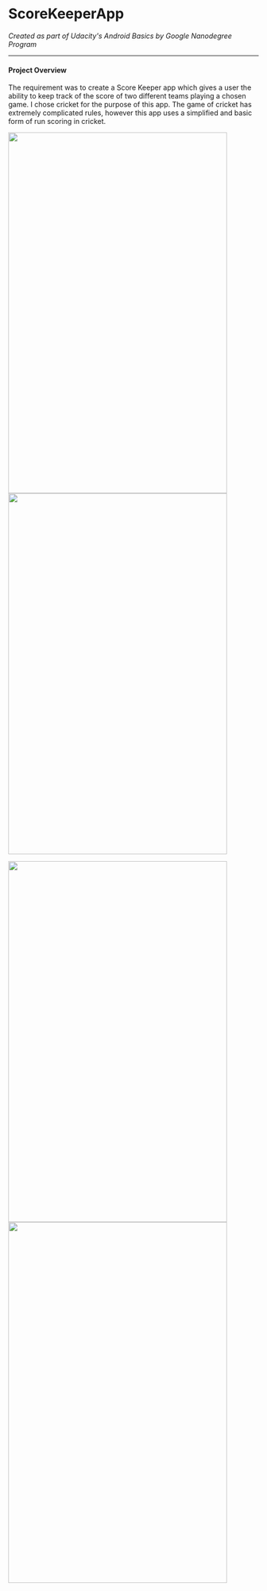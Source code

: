 # ScoreKeeperApp
*Created as part of Udacity's Android Basics by Google Nanodegree Program*
_______________

#### Project Overview
The requirement was to create a Score Keeper app which gives a user the ability to keep track of the score of two different teams 
playing a chosen game. I chose cricket for the purpose of this app. The game of cricket has extremely complicated rules, however this app
uses a simplified and basic form of run scoring in cricket. 

<img src="https://user-images.githubusercontent.com/22053146/29126454-4e2628c8-7d16-11e7-85ae-5dee2d013a03.png" 
data-canonical-src="https://user-images.githubusercontent.com/22053146/29126454-4e2628c8-7d16-11e7-85ae-5dee2d013a03.png" 
width="440" height="727" /> 
<img src="https://user-images.githubusercontent.com/22053146/29126483-636ff632-7d16-11e7-98f5-09e20746f26b.png" 
data-canonical-src="https://user-images.githubusercontent.com/22053146/29126483-636ff632-7d16-11e7-98f5-09e20746f26b.png" 
width="440" height="727" />

<img src="https://user-images.githubusercontent.com/22053146/29126505-7617b086-7d16-11e7-88bd-87cf9d7360e9.png" 
data-canonical-src="https://user-images.githubusercontent.com/22053146/29126505-7617b086-7d16-11e7-88bd-87cf9d7360e9.png" 
width="440" height="727" /> 
<img src="https://user-images.githubusercontent.com/22053146/29126604-bae1b4aa-7d16-11e7-9817-753315932838.png" 
data-canonical-src="https://user-images.githubusercontent.com/22053146/29126604-bae1b4aa-7d16-11e7-9817-753315932838.png" 
width="440" height="727" />

